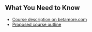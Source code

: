 ## What You Need to Know

* [Course description on betamore.com](https://betamore.com/academy/front-end-web-development/)
* [Proposed course outline](https://github.com/tkraak/FEWD-Fall-2015/blob/master/Admin/course-outline.md)
